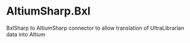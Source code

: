 # AltiumSharp.Bxl
 BxlSharp to AltiumSharp connector to allow translation of UltraLibrarian data into Altium
